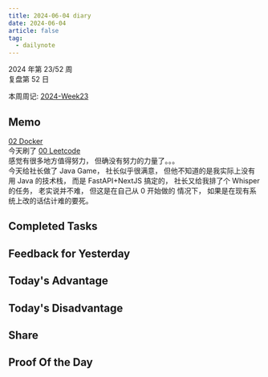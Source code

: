 ```yaml
---
title: 2024-06-04 diary
date: 2024-06-04
article: false
tag:
  - dailynote
---
```

  
2024 年第 23/52 周  
复盘第 52 日

本周周记: [2024-Week23](2024-Week23)

## Memo
[02 Docker](../../04%20Coding%20&%20Tech/03%20Tools%20&%20Services/02%20Docker/02%20Docker)  
今天刷了 [00 Leetcode](../../04%20Coding%20&%20Tech/04%20Coding%20Ability/00%20Leetcode/00%20Leetcode)  
感觉有很多地方值得努力， 但确没有努力的力量了。。。  
今天给社长做了 Java Game， 社长似乎很满意， 但他不知道的是我实际上没有用 Java 的技术栈， 而是 FastAPI+NextJS 搞定的， 社长又给我排了个 Whisper 的任务， 老实说并不难， 但这是在自己从 0 开始做的 情况下， 如果是在现有系统上改的话估计难的要死。

## Completed Tasks

## Feedback for Yesterday

## Today's Advantage

## Today's Disadvantage

## Share

## Proof Of the Day

